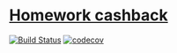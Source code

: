 # [Homework cashback](https://zulfat95.github.io/Homework-Cashback/)
[![Build Status](https://travis-ci.com/zulfat95/Homework-Cashback.svg?branch=master)](https://travis-ci.com/zulfat95/Homework-Cashback)
[![codecov](https://codecov.io/gh/zulfat95/Homework-Cashback/branch/master/graph/badge.svg)](https://codecov.io/gh/zulfat95/Homework-Cashback)